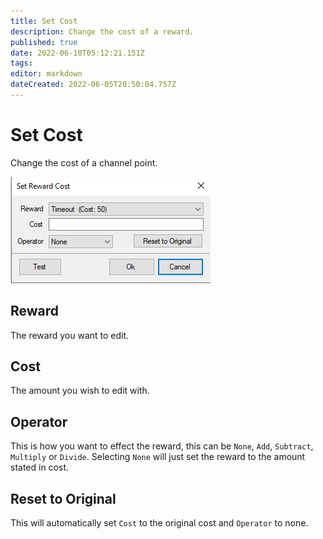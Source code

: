 ```yaml
---
title: Set Cost
description: Change the cost of a reward.
published: true
date: 2022-06-10T05:12:21.151Z
tags: 
editor: markdown
dateCreated: 2022-06-05T20:50:04.757Z
---
```


# Set Cost
Change the cost of a channel point.

![setcostpopup.png](/sb-wiki-images/setcostpopup.png)

## Reward
The reward you want to edit.

## Cost

The amount you wish to edit with.

## Operator
This is how you want to effect the reward, this can be `None`, `Add`, `Subtract`, `Multiply` or `Divide`. Selecting `None` will just set the reward to the amount stated in cost.

## Reset to Original

This will automatically set `Cost` to the original cost and `Operator` to none.
